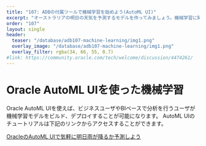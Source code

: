 ```yaml
---
title: "107: ADBの付属ツールで機械学習を始めよう(AutoML UI)"
excerpt: "オーストラリアの明日の天気を予測するモデルを作ってみましょう。機械学習に関する深い知識がなくても大丈夫"
order: "107"
layout: single
header:
  teaser: "/database/adb107-machine-learning/img1.png"
  overlay_image: "/database/adb107-machine-learning/img1.png"
  overlay_filter: rgba(34, 66, 55, 0.7)
#link: https://community.oracle.com/tech/welcome/discussion/4474261/
---
```


# Oracle AutoML UIを使った機械学習

Oracle AutoML UIを使えば、ビジネスユーザやBIベースで分析を行うユーザが機械学習モデルをビルド、デプロイすることが可能になります。
AutoML UIのチュートリアルは下記のリンクからアクセスすることができます。

[OracleのAutoML UIで気軽に明日雨が降るか予測しよう](https://qiita.com/yuki_coffee/items/76481759537c38b032e2)